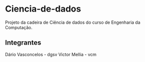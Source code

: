 # Ciencia-de-dados
Projeto da cadeira de Ciência de dados do curso de Engenharia da Computação.

## Integrantes
Dário Vasconcelos - dgsv
Victor Mellia - vcm
